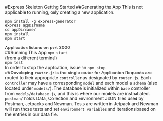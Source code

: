 #Express Skeleton Getting Started
##Generating the App
This is not applicable to running, only creating a new application.
```
npm install -g express-generator
express appDirname
cd appDirname/
npm install 
npm start
```
Application listens on port 3000  
##Running This App
`npm start`  
(from a different terminal)  
`npm test`  
In order to stop the application, issue an `npm stop`  
##Developing
`router.js` is the single router for Application
Requests are routed to their appropriate `controller` as designated by `router.js`. Each `controller` may have a corresponding `model` and each model a `schema` (also located under `models/`). The database is initialized within `base` controller from `models/database.js`, and this is where our models are instnatiated.  
`postman/` holds Data, Collection and Environment JSON files used by Postman, Jetpacks and Newman. Tests are written in Jetpack and Newman will run those tests and set `environment variables` and iterations based on the entries in our data file.
